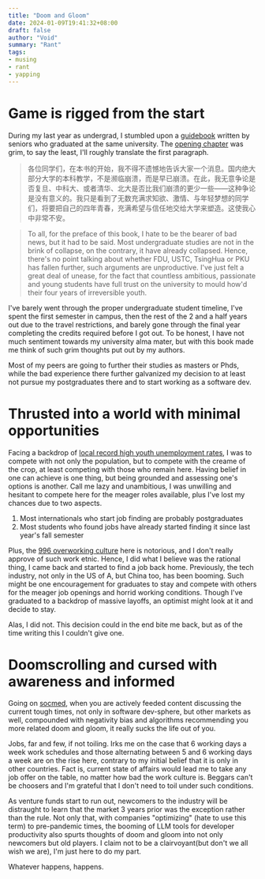 ```yaml
---
title: "Doom and Gloom"
date: 2024-01-09T19:41:32+08:00
draft: false
author: "Void"
summary: "Rant"
tags:
- musing
- rant
- yapping
---
```

# Game is rigged from the start
During my last year as undergrad, I stumbled upon a [guidebook](https://survivesjtu.gitbook.io/survivesjtumanual/) written by seniors who graduated at the same university. The [opening chapter](https://survivesjtu.gitbook.io/survivesjtumanual/li-zhi-pian/huan-ying-lai-dao-shang-hai-jiao-tong-da-xue) was grim, to say the least, I'll roughly translate the first paragraph.

>各位同学们，在本书的开始，我不得不遗憾地告诉大家一个消息。国内绝大部分大学的本科教学，不是濒临崩溃，而是早已崩溃。在此，我无意争论是否复旦、中科大、或者清华、北大是否比我们崩溃的更少一些——这种争论是没有意义的。我只是看到了无数充满求知欲、激情、与年轻梦想的同学们，将要把自己的四年青春，充满希望与信任地交给大学来塑造。这使我心中非常不安。

>To all, for the preface of this book, I hate to be the bearer of bad news, but it had to be said. Most undergraduate studies are not in the brink of collapse, on the contrary, it have already collapsed. Hence, there's no point talking about whether FDU, USTC, TsingHua or PKU has fallen further, such arguments are unproductive. I've just felt a great deal of unease, for the fact that countless ambitious, passionate and young students have full trust on the university to mould how'd their four years of irreversible youth.

I've barely went through the proper undergraduate student timeline, I've spent the first semester in campus, then the rest of the 2 and a half years out due to the travel restrictions, and barely gone through the final year completing the credits required before I got out. To be honest, I have not much sentiment towards my university alma mater, but with this book made me think of such grim thoughts put out by my authors.

Most of my peers are going to further their studies as masters or Phds, while the bad experience there further galvanized my decision to at least not pursue my postgraduates there and to start working as a software dev. 

# Thrusted into a world with minimal opportunities
Facing a backdrop of [local record high youth unemployment rates](https://www.statista.com/chart/30419/monthly-urban-youth-unemployment-rate-in-china/), I was to compete with not only the population, but to compete with the creame of the crop, at least competing with those who remain here. Having belief in one can achieve is one thing, but being grounded and assessing one's options is another. Call me lazy and unambitious, I was unwilling and hesitant to compete here for the meager roles available, plus I've lost my chances due to two aspects.
1. Most internationals who start job finding are probably postgraduates
2. Most students who found jobs have already started finding it since last year's fall semester

Plus, the [996 overworking culture](https://996.icu/#/en_US) here is notorious, and I don't really approve of such work etnic. Hence, I did what I believe was the rational thing, I came back and started to find a job back home. Previously, the tech industry, not only in the US of A, but China too, has been booming. Such might be one encouragement for graduates to stay and compete with others for the meager job openings and horrid working conditions. Though I've graduated to a backdrop of massive layoffs, an optimist might look at it and decide to stay.

Alas, I did not. This decision could in the end bite me back, but as of the time writing this I couldn't give one. 

# Doomscrolling and cursed with awareness and informed
Going on [socmed](https://en.wiktionary.org/wiki/socmed), when you are actively feeded content discussing the current tough times, not only in software dev-sphere, but other markets as well, compounded with negativity bias and algorithms recommending you more related doom and gloom, it really sucks the life out of you.

Jobs, far and few, if not toiling. Irks me on the case that 6 working days a week work schedules and those alternating between 5 and 6 working days a week are on the rise here, contrary to my initial belief that it is only in other countries. Fact is, current state of affairs would lead me to take any job offer on the table, no matter how bad the work culture is. Beggars can't be choosers and I'm grateful that I don't need to toil under such conditions. 

As venture funds start to run out, newcomers to the industry will be distraught to learn that the market 3 years prior was the exception rather than the rule. Not only that, with companies "optimizing" (hate to use this term) to pre-pandemic times, the booming of LLM tools for developer productivity also spurts thoughts of doom and gloom into not only newcomers but old players. I claim not to be a clairvoyant(but don't we all wish we are), I'm just here to do my part.

Whatever happens, happens.